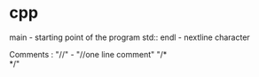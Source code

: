 # cpp

main - starting point of the program
std:: endl - nextline character


Comments :
  "//" -  "//one line comment"
  "/*  
       */"